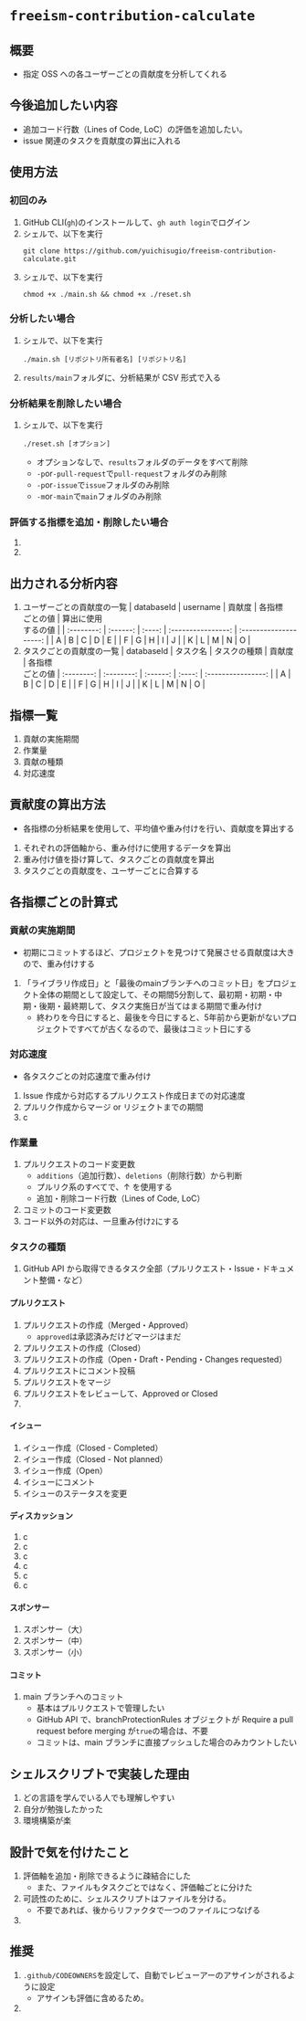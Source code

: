 # `freeism-contribution-calculate`

## 概要

- 指定 OSS への各ユーザーごとの貢献度を分析してくれる

## 今後追加したい内容

- 追加コード行数（Lines of Code, LoC）の評価を追加したい。
- issue 関連のタスクを貢献度の算出に入れる

## 使用方法

### 初回のみ

1. GitHub CLI(`gh`)のインストールして、`gh auth login`でログイン
1. シェルで、以下を実行
   ```shell
   git clone https://github.com/yuichisugio/freeism-contribution-calculate.git
   ```
1. シェルで、以下を実行
   ```shell
   chmod +x ./main.sh && chmod +x ./reset.sh
   ```

### 分析したい場合

1. シェルで、以下を実行
   ```shell
   ./main.sh [リポジトリ所有者名] [リポジトリ名]
   ```
1. `results/main`フォルダに、分析結果が CSV 形式で入る

### 分析結果を削除したい場合

1. シェルで、以下を実行
   ```shell
   ./reset.sh [オプション]
   ```
   - オプションなしで、`results`フォルダのデータをすべて削除
   - `-p`or`-pull-request`で`pull-request`フォルダのみ削除
   - `-p`or`-issue`で`issue`フォルダのみ削除
   - `-m`or`-main`で`main`フォルダのみ削除

### 評価する指標を追加・削除したい場合

1.
1.

## 出力される分析内容

1. ユーザーごとの貢献度の一覧
   | databaseId | username | 貢献度 | 各指標<br>ごとの値 | 算出に使用<br>するの値 |
   | :--------: | :------: | :----: | :----------------: | :--------------------: |
   | A | B | C | D | E |
   | F | G | H | I | J |
   | K | L | M | N | O |
1. タスクごとの貢献度の一覧
   | databaseId | タスク名 | タスクの種類 | 貢献度 | 各指標<br>ごとの値
   | :--------: | :--------: | :------: | :----: | :----------------: |
   | A | B | C | D | E |
   | F | G | H | I | J |
   | K | L | M | N | O |

## 指標一覧

1. 貢献の実施期間
1. 作業量
1. 貢献の種類
1. 対応速度

## 貢献度の算出方法

- 各指標の分析結果を使用して、平均値や重み付けを行い、貢献度を算出する

1. それぞれの評価軸から、重み付けに使用するデータを算出
1. 重み付け値を掛け算して、タスクごとの貢献度を算出
1. タスクごとの貢献度を、ユーザーごとに合算する

## 各指標ごとの計算式

### 貢献の実施期間

- 初期にコミットするほど、プロジェクトを見つけて発展させる貢献度は大きので、重み付けする

1. 「ライブラリ作成日」と「最後のmainブランチへのコミット日」をプロジェクト全体の期間として設定して、その期間5分割して、最初期・初期・中期・後期・最終期して、タスク実施日が当てはまる期間で重み付け
   - 終わりを今日にすると、最後を今日にすると、5年前から更新がないプロジェクトですべてが古くなるので、最後はコミット日にする

### 対応速度

- 各タスクごとの対応速度で重み付け

1. Issue 作成から対応するプルリクエスト作成日までの対応速度
1. プルリク作成からマージ or リジェクトまでの期間
1. c

### 作業量

1. プルリクエストのコード変更数
   - `additions`（追加行数）、`deletions`（削除行数）から判断
   - プルリク系のすべてで、↑ を使用する
   - 追加・削除コード行数（Lines of Code, LoC）
1. コミットのコード変更数
1. コード以外の対応は、一旦重み付け`2`にする

### タスクの種類

1. GitHub API から取得できるタスク全部（プルリクエスト・Issue・ドキュメント整備・など）

#### プルリクエスト

1. プルリクエストの作成（Merged・Approved）
   - `approved`は承認済みだけどマージはまだ
1. プルリクエストの作成（Closed）
1. プルリクエストの作成（Open・Draft・Pending・Changes requested）
1. プルリクエストにコメント投稿
1. プルリクエストをマージ
1. プルリクエストをレビューして、Approved or Closed
1.

#### イシュー

1. イシュー作成（Closed - Completed）
1. イシュー作成（Closed - Not planned）
1. イシュー作成（Open）
1. イシューにコメント
1. イシューのステータスを変更

#### ディスカッション

1. c
1. c
1. c
1. c
1. c
1. c

#### スポンサー

1. スポンサー（大）
1. スポンサー（中）
1. スポンサー（小）

#### コミット

1. main ブランチへのコミット
   - 基本はプルリクエストで管理したい
   - GitHub API で、branchProtectionRules オブジェクトが Require a pull request before merging が`true`の場合は、不要
   - コミットは、main ブランチに直接プッシュした場合のみカウントしたい

## シェルスクリプトで実装した理由

1. どの言語を学んでいる人でも理解しやすい
2. 自分が勉強したかった
3. 環境構築が楽

## 設計で気を付けたこと

1. 評価軸を追加・削除できるように疎結合にした
   - また、ファイルもタスクごとではなく、評価軸ごとに分けた
1. 可読性のために、シェルスクリプトはファイルを分ける。
   - 不要であれば、後からリファクタで一つのファイルにつなげる
1.

## 推奨

1. `.github/CODEOWNERS`を設定して、自動でレビューアーのアサインがされるように設定
   - アサインも評価に含めるため。
1.
